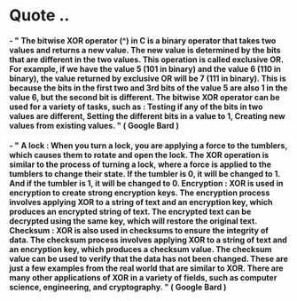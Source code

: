 # Quote ..

#### - " The bitwise XOR operator (^) in C is a binary operator that takes two values and returns a new value. The new value is determined by the bits that are different in the two values. This operation is called exclusive OR. For example, if we have the value 5 (101 in binary) and the value 6 (110 in binary), the value returned by exclusive OR will be 7 (111 in binary). This is because the bits in the first two and 3rd bits of the value 5 are also 1 in the value 6, but the second bit is different. The bitwise XOR operator can be used for a variety of tasks, such as : Testing if any of the bits in two values are different,  Setting the different bits in a value to 1, Creating new values from existing values. " ( Google Bard )

#### - " A lock : When you turn a lock, you are applying a force to the tumblers, which causes them to rotate and open the lock. The XOR operation is similar to the process of turning a lock, where a force is applied to the tumblers to change their state. If the tumbler is 0, it will be changed to 1. And if the tumbler is 1, it will be changed to 0. Encryption : XOR is used in encryption to create strong encryption keys. The encryption process involves applying XOR to a string of text and an encryption key, which produces an encrypted string of text. The encrypted text can be decrypted using the same key, which will restore the original text. Checksum : XOR is also used in checksums to ensure the integrity of data. The checksum process involves applying XOR to a string of text and an encryption key, which produces a checksum value. The checksum value can be used to verify that the data has not been changed. These are just a few examples from the real world that are similar to XOR. There are many other applications of XOR in a variety of fields, such as computer science, engineering, and cryptography. " ( Google Bard )
